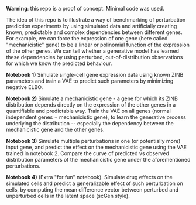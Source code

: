 **Warning**: this repo is a proof of concept. Minimal code was used. 

The idea of this repo is to illustrate a way of benchmarking of perturbation prediction experiments by using simulated data and artificially creating known, predictable and complex dependencies between different genes. For example, we can force the expression of one gene (here called "mechanicistic" gene) to be a linear or polinomial function of the expression of the other genes. We can tell whether a generative model has learned these dependencies by using perturbed, out-of-distribution observations for which we know the predicted behaviour.

**Notebook 1)** Simulate single-cell gene expression data using known ZINB parameters and train a VAE to predict such parameters by minimizing negative ELBO.

**Notebook 2)** Simulate a mechanicistic gene - a gene for which its ZINB distribution depends directly on the expression of the other genes in a quantifiable and predictable way. Train the VAE on all genes (normal independent genes + mechanicistic gene), to learn the generative process underlying the distribution -- especially the dependency between the mechanicistic gene and the other genes.

**Notebook 3)** Simulate multiple perturbations in one (or potentially more) input gene, and predict the effect on the mechanicistic gene using the VAE trained in notebook 2. Compare the curve of predicted vs observed distribution parameters of the mechanicistic gene under the aforementioned perturbations.

**Notebook 4)** (Extra "for fun" notebook). Simulate drug effects on the simulated cells and predict a generalizable effect of such perturbation on cells, by computing the mean difference vector between perturbed and unperturbed cells in the latent space (scGen style).
